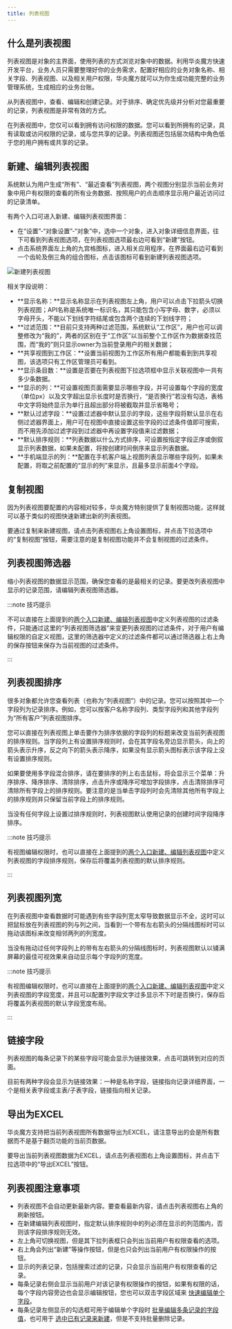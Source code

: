```yaml
---
title: 列表视图
---
```


## 什么是列表视图

列表视图是对象的主界面，使用列表的方式浏览对象中的数据。利用华炎魔方快速开发平台，业务人员只需要整理好你的业务需求，配置好相应的业务对象名称、相关字段、列表视图、以及相关用户权限，华炎魔方就可以为你生成功能完整的业务管理系统，生成相应的业务台账。

从列表视图中，查看、编辑和创建记录。对于排序、确定优先级并分析对您最重要的记录，列表视图是非常有效的方式。

在列表视图中，您仅可以看到拥有访问权限的数据。您可以看到所拥有的记录，具有读取或访问权限的记录，或与您共享的记录。列表视图还包括层次结构中角色低于您的用户拥有或共享的记录。

## 新建、编辑列表视图

系统默认为用户生成“所有”、“最近查看”列表视图，两个视图分别显示当前业务对象中用户有权限的查看的所有业务数据、按照用户的点击顺序显示用户最近访问过的记录清单。

有两个入口可进入新建、编辑列表视图界面：

- 在“设置”-“对象设置”-“对象”中，选中一个对象，进入对象详细信息界面，往下可看到列表视图选项，在列表视图选项最右边可看到“新建”按钮。
- 点击系统界面左上角的九宫格图标，进入相关应用程序，在界面最右边可看到一个齿轮及倒三角的组合图标，点击该图标可看到新建列表视图选项。

![新建列表视图](/assets/help/introduction/新建列表视图.png)

相关字段说明：

- **显示名称：**显示名称显示在列表视图左上角，用户可以点击下拉箭头切换列表视图；API名称是系统唯一标识名，其只能包含小写字母、数字，必须以字母开头，不能以下划线字符结尾或包含两个连续的下划线字符；
- **过滤范围：**目前只支持两种过滤范围，系统默认“工作区”，用户也可以调整修改为“我的”，两者的区别在于“工作区”以当前整个工作区作为数据查找范围，而“我的”则只显示owner为当前登录用户的相关数据；
- **共享视图到工作区：**设置当前视图为工作区所有用户都能看到到共享视图，该选项只有工作区管理员可看到。
- **显示条目数：**设置是否要在列表视图下拉选项框中显示关联视图中一共有多少条数据。
- **显示的列：**可设置视图页面需要显示哪些字段，并可设置每个字段的宽度（单位px）以及文字超出显示长度时是否换行，“是否换行”若没有勾选，表格中文字将始终显示为单行且超出部分将被截取并显示省略号；
- **默认过滤字段：**设置过滤器中默认显示的字段，这些字段将默认显示在右侧过滤器界面上，用户可在视图中直接设置这些字段的过滤条件值即可搜索，而不用先添加过滤字段到过滤器中再设置字段值来过滤数据；
- **默认排序规则：**列表数据以什么方式排序，可设置按指定字段正序或倒叙显示列表数据，如果未配置，将按创建时间倒序来显示列表数据。
- **手机端显示的列：**配置在手机客户端上视图列表显示哪些字段列，如果未配置，将取之前配置的“显示的列”来显示，且最多显示前面4个字段。

## 复制视图

因为列表视图要配置的内容相对较多，华炎魔方特别提供了复制视图功能，这样就可以基于类似的视图快速新建出新的列表视图。

要通过复制来新建视图，请点击列表视图右上角设置图标，并点击下拉选项中的“复制视图”按钮，需要注意的是复制视图功能并不会复制视图的过滤条件。

## 列表视图筛选器

缩小列表视图的数据显示范围，确保您查看的是最相关的记录。要更改列表视图中显示的记录范围，请编辑列表视图筛选器。

:::note 技巧提示

不可以直接在上面提到的[两个入口新建、编辑列表视图](/help/record_list)中定义列表视图的过滤条件，只能通过这里的“列表视图筛选器”来变更列表视图的过滤条件，对于用户有编辑权限的自定义视图，这里的筛选器中定义的过滤条件都可以通过筛选器上右上角的保存按钮来保存为当前视图的过滤条件。

:::

## 列表视图排序

很多对象都允许您查看列表（也称为“列表视图”）中的记录。您可以按照其中一个字段列为记录排序。例如，您可以按客户名称字段列、类型字段列和其他字段列为“所有客户”列表视图排序。

您可以直接在列表视图上单击要作为排序依据的字段列的标题来改变当前列表视图的排序规则。当字段列上有设置排序规则时，会在其字段名旁边显示箭头，向上的箭头表示升序，反之向下的箭头表示降序，如果没有显示箭头图标表示该字段上没有设置排序规则。

如果要使用多字段混合排序，请在要排序的列上右击鼠标，将会显示三个菜单：升序排序、降序排序、清除排序，点击升序或降序可增加字段排序，点击清除排序可清除所有字段上的排序规则。要注意的是当单击字段列时会先清除其他所有字段上的排序规则并只保留当前字段上的排序规则。

当没有任何字段上设置过排序规则时，列表视图默认使用记录的创建时间字段降序排序。

:::note 技巧提示

有视图编辑权限时，也可以直接在上面提到的[两个入口新建、编辑列表视图](/help/record_list)中定义列表视图的字段排序规则，保存后将覆盖列表视图的默认排序规则。

:::

## 列表视图列宽

在列表视图中查看数据时可能遇到有些字段列宽太窄导致数据显示不全，这时可以把鼠标放在列表视图的列与列之间，当看到一个带有左右箭头的分隔线图标时可以拖动该图标来改变相邻两列的列宽度。

当没有拖动过任何字段列上的带有左右箭头的分隔线图标时，列表视图默认以铺满屏幕的最佳可视效果来自动显示每个字段列的宽度。

:::note 技巧提示

有视图编辑权限时，也可以直接在上面提到的[两个入口新建、编辑列表视图](/help/record_list)中定义列表视图的字段宽度，并且可以配置列字段文字过多显示不下时是否换行，保存后将覆盖列表视图的默认字段宽度布局。

:::

## 链接字段

列表视图的每条记录下的某些字段可能会显示为链接效果，点击可跳转到对应的页面。

目前有两种字段会显示为链接效果：一种是名称字段，链接指向记录详细界面，一个是相关表字段或主表/子表字段，链接指向相关记录。

## 导出为EXCEL

华炎魔方支持把当前列表视图所有数据导出为EXCEL，请注意导出的会是所有数据而不是基于翻页功能的当前页数据。

要导出当前列表视图数据为EXCEL，请点击列表视图右上角设置图标，并点击下拉选项中的“导出EXCEL”按钮。

## 列表视图注意事项

- 列表视图不会自动更新最新内容。要查看最新内容，请点击列表视图右上角的刷新按钮。
- 在新建编辑列表视图时，指定默认排序规则中的列必须在显示的列范围内，否则该字段排序规则无效。
- 左上角可切换视图，但是其下拉列表框只会列出当前用户有权限查看的选项。
- 右上角会列出“新建”等操作按钮，但是也只会列出当前用户有权限操作的按钮。
- 显示的列表记录，包括搜索过滤的记录，只会显示当前用户有权限查看的记录。
- 每条记录右侧会显示当前用户对该记录有权限操作的按钮，如果有权限的话，每个字段内容旁边也会显示编辑按钮，您也可以双击字段区域来 [快速编辑单个字段](record_edit#快速编辑单个字段)。
- 每条记录左侧显示的勾选框可用于编辑单个字段时 [批量编辑多条记录的字段值](record_edit#批量更新单个字段值)，也可用于 [选中已有记录来新建](record_edit#选中已有记录来新建)，但是不支持批量删除记录。
